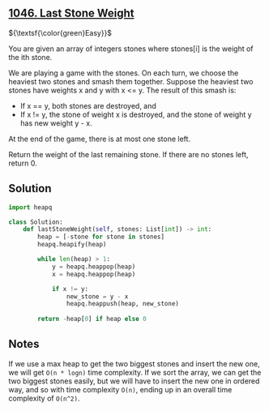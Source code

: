 ## [1046. Last Stone Weight](https://leetcode.com/problems/last-stone-weight/)

${\textsf{\color{green}Easy}}$

You are given an array of integers stones where stones[i] is the weight of the ith stone.

We are playing a game with the stones. On each turn, we choose the heaviest two stones and smash them together. Suppose the heaviest two stones have weights x and y with x <= y. The result of this smash is:

- If x == y, both stones are destroyed, and
- If x != y, the stone of weight x is destroyed, and the stone of weight y has new weight y - x.

At the end of the game, there is at most one stone left.

Return the weight of the last remaining stone. If there are no stones left, return 0.

## Solution
```python
import heapq

class Solution:
    def lastStoneWeight(self, stones: List[int]) -> int:
        heap = [-stone for stone in stones]
        heapq.heapify(heap)

        while len(heap) > 1:
            y = heapq.heappop(heap)
            x = heapq.heappop(heap)

            if x != y:
                new_stone = y - x
                heapq.heappush(heap, new_stone)
        
        return -heap[0] if heap else 0
```

## Notes
If we use a max heap to get the two biggest stones and insert the new one, we will get `O(n * logn)` time complexity.
If we sort the array, we can get the two biggest stones easily, but we will have to insert the new one in ordered way, and so with time complexity `O(n)`, ending up in an overall time complexity of `O(n^2)`.
